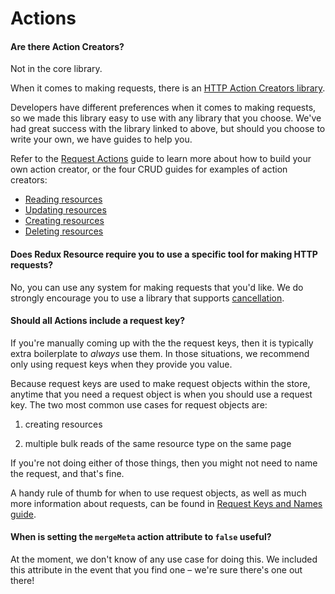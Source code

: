 # Actions

#### Are there Action Creators?

Not in the core library.

When it comes to making requests, there is an
[HTTP Action Creators library](/docs/extras/redux-resource-xhr.md).

Developers have different preferences when it comes to making requests, so
we made this library easy to use with any library that you choose. We've
had great success with the library linked to above, but should you choose to
write your own, we have guides to help you.

Refer to the [Request Actions](/docs/requests/request-actions.md) guide to learn more
about how to build your own action creator, or the four CRUD guides for examples
of action creators:

- [Reading resources](/docs/requests/reading-resources.md)
- [Updating resources](/docs/requests/reading-resources.md)
- [Creating resources](/docs/requests/reading-resources.md)
- [Deleting resources](/docs/requests/reading-resources.md)

#### Does Redux Resource require you to use a specific tool for making HTTP requests?

No, you can use any system for making requests that you'd like. We do strongly encourage
you to use a library that supports [cancellation](/docs/recipes/canceling-requests).

#### Should all Actions include a request key?

If you're manually coming up with the the request keys, then it is typically extra boilerplate
to _always_ use them. In those situations, we recommend only using request keys
when they provide you value.

Because request keys are used to make request objects within the store, anytime that you need a
request object is when you should use a request key. The two most common use cases for request
objects are:

1. creating resources

2. multiple bulk reads of the same resource type on the same page

If you're not doing either of those things, then you might not need to name the request,
and that's fine.

A handy rule of thumb for when to use request objects, as well as much more
information about requests, can be found in
[Request Keys and Names guide](/docs/requests/keys-and-names.md#when-to-use-request-keys).

#### When is setting the `mergeMeta` action attribute to `false` useful?

At the moment, we don't know of any use case for doing this. We included this attribute
in the event that you find one – we're sure there's one out there!
